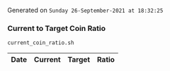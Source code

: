 Generated on `Sunday 26-September-2021 at 18:32:25`

### Current to Target Coin Ratio
`current_coin_ratio.sh`

Date|Current|Target|Ratio
---|---|---|---

